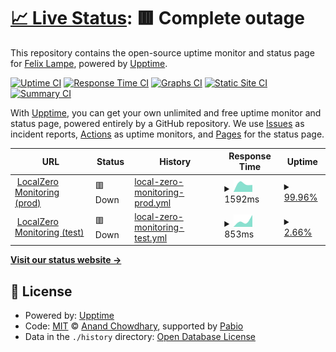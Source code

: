 # [📈 Live Status](https://fblampe.github.io/localzero-monitoring-upptime): <!--live status--> **🟥 Complete outage**

This repository contains the open-source uptime monitor and status page for [Felix Lampe](https://fblampe.github.io/localzero-monitoring-upptime), powered by [Upptime](https://github.com/upptime/upptime).

[![Uptime CI](https://github.com/fblampe/localzero-monitoring-upptime/workflows/Uptime%20CI/badge.svg)](https://github.com/fblampe/localzero-monitoring-upptime/actions?query=workflow%3A%22Uptime+CI%22)
[![Response Time CI](https://github.com/fblampe/localzero-monitoring-upptime/workflows/Response%20Time%20CI/badge.svg)](https://github.com/fblampe/localzero-monitoring-upptime/actions?query=workflow%3A%22Response+Time+CI%22)
[![Graphs CI](https://github.com/fblampe/localzero-monitoring-upptime/workflows/Graphs%20CI/badge.svg)](https://github.com/fblampe/localzero-monitoring-upptime/actions?query=workflow%3A%22Graphs+CI%22)
[![Static Site CI](https://github.com/fblampe/localzero-monitoring-upptime/workflows/Static%20Site%20CI/badge.svg)](https://github.com/fblampe/localzero-monitoring-upptime/actions?query=workflow%3A%22Static+Site+CI%22)
[![Summary CI](https://github.com/fblampe/localzero-monitoring-upptime/workflows/Summary%20CI/badge.svg)](https://github.com/fblampe/localzero-monitoring-upptime/actions?query=workflow%3A%22Summary+CI%22)

With [Upptime](https://upptime.js.org), you can get your own unlimited and free uptime monitor and status page, powered entirely by a GitHub repository. We use [Issues](https://github.com/fblampe/localzero-monitoring-upptime/issues) as incident reports, [Actions](https://github.com/fblampe/localzero-monitoring-upptime/actions) as uptime monitors, and [Pages](https://fblampe.github.io/localzero-monitoring-upptime) for the status page.

<!--start: status pages-->
<!-- This summary is generated by Upptime (https://github.com/upptime/upptime) -->
<!-- Do not edit this manually, your changes will be overwritten -->
<!-- prettier-ignore -->
| URL | Status | History | Response Time | Uptime |
| --- | ------ | ------- | ------------- | ------ |
| <img alt="" src="https://icons.duckduckgo.com/ip3/monitoring.localzero.net.ico" height="13"> [LocalZero Monitoring (prod)](https://monitoring.localzero.net/) | 🟥 Down | [local-zero-monitoring-prod.yml](https://github.com/fblampe/localzero-monitoring-upptime/commits/HEAD/history/local-zero-monitoring-prod.yml) | <details><summary><img alt="Response time graph" src="./graphs/local-zero-monitoring-prod/response-time-week.png" height="20"> 1592ms</summary><br><a href="https://fblampe.github.io/localzero-monitoring-upptime/history/local-zero-monitoring-prod"><img alt="Response time 1592" src="https://img.shields.io/endpoint?url=https%3A%2F%2Fraw.githubusercontent.com%2Ffblampe%2Flocalzero-monitoring-upptime%2FHEAD%2Fapi%2Flocal-zero-monitoring-prod%2Fresponse-time.json"></a><br><a href="https://fblampe.github.io/localzero-monitoring-upptime/history/local-zero-monitoring-prod"><img alt="24-hour response time 1592" src="https://img.shields.io/endpoint?url=https%3A%2F%2Fraw.githubusercontent.com%2Ffblampe%2Flocalzero-monitoring-upptime%2FHEAD%2Fapi%2Flocal-zero-monitoring-prod%2Fresponse-time-day.json"></a><br><a href="https://fblampe.github.io/localzero-monitoring-upptime/history/local-zero-monitoring-prod"><img alt="7-day response time 1592" src="https://img.shields.io/endpoint?url=https%3A%2F%2Fraw.githubusercontent.com%2Ffblampe%2Flocalzero-monitoring-upptime%2FHEAD%2Fapi%2Flocal-zero-monitoring-prod%2Fresponse-time-week.json"></a><br><a href="https://fblampe.github.io/localzero-monitoring-upptime/history/local-zero-monitoring-prod"><img alt="30-day response time 1592" src="https://img.shields.io/endpoint?url=https%3A%2F%2Fraw.githubusercontent.com%2Ffblampe%2Flocalzero-monitoring-upptime%2FHEAD%2Fapi%2Flocal-zero-monitoring-prod%2Fresponse-time-month.json"></a><br><a href="https://fblampe.github.io/localzero-monitoring-upptime/history/local-zero-monitoring-prod"><img alt="1-year response time 1592" src="https://img.shields.io/endpoint?url=https%3A%2F%2Fraw.githubusercontent.com%2Ffblampe%2Flocalzero-monitoring-upptime%2FHEAD%2Fapi%2Flocal-zero-monitoring-prod%2Fresponse-time-year.json"></a></details> | <details><summary><a href="https://fblampe.github.io/localzero-monitoring-upptime/history/local-zero-monitoring-prod">99.96%</a></summary><a href="https://fblampe.github.io/localzero-monitoring-upptime/history/local-zero-monitoring-prod"><img alt="All-time uptime 99.96%" src="https://img.shields.io/endpoint?url=https%3A%2F%2Fraw.githubusercontent.com%2Ffblampe%2Flocalzero-monitoring-upptime%2FHEAD%2Fapi%2Flocal-zero-monitoring-prod%2Fuptime.json"></a><br><a href="https://fblampe.github.io/localzero-monitoring-upptime/history/local-zero-monitoring-prod"><img alt="24-hour uptime 99.96%" src="https://img.shields.io/endpoint?url=https%3A%2F%2Fraw.githubusercontent.com%2Ffblampe%2Flocalzero-monitoring-upptime%2FHEAD%2Fapi%2Flocal-zero-monitoring-prod%2Fuptime-day.json"></a><br><a href="https://fblampe.github.io/localzero-monitoring-upptime/history/local-zero-monitoring-prod"><img alt="7-day uptime 99.96%" src="https://img.shields.io/endpoint?url=https%3A%2F%2Fraw.githubusercontent.com%2Ffblampe%2Flocalzero-monitoring-upptime%2FHEAD%2Fapi%2Flocal-zero-monitoring-prod%2Fuptime-week.json"></a><br><a href="https://fblampe.github.io/localzero-monitoring-upptime/history/local-zero-monitoring-prod"><img alt="30-day uptime 99.96%" src="https://img.shields.io/endpoint?url=https%3A%2F%2Fraw.githubusercontent.com%2Ffblampe%2Flocalzero-monitoring-upptime%2FHEAD%2Fapi%2Flocal-zero-monitoring-prod%2Fuptime-month.json"></a><br><a href="https://fblampe.github.io/localzero-monitoring-upptime/history/local-zero-monitoring-prod"><img alt="1-year uptime 99.96%" src="https://img.shields.io/endpoint?url=https%3A%2F%2Fraw.githubusercontent.com%2Ffblampe%2Flocalzero-monitoring-upptime%2FHEAD%2Fapi%2Flocal-zero-monitoring-prod%2Fuptime-year.json"></a></details>
| <img alt="" src="https://icons.duckduckgo.com/ip3/monitoring-test.localzero.net.ico" height="13"> [LocalZero Monitoring (test)](https://monitoring-test.localzero.net/) | 🟥 Down | [local-zero-monitoring-test.yml](https://github.com/fblampe/localzero-monitoring-upptime/commits/HEAD/history/local-zero-monitoring-test.yml) | <details><summary><img alt="Response time graph" src="./graphs/local-zero-monitoring-test/response-time-week.png" height="20"> 853ms</summary><br><a href="https://fblampe.github.io/localzero-monitoring-upptime/history/local-zero-monitoring-test"><img alt="Response time 853" src="https://img.shields.io/endpoint?url=https%3A%2F%2Fraw.githubusercontent.com%2Ffblampe%2Flocalzero-monitoring-upptime%2FHEAD%2Fapi%2Flocal-zero-monitoring-test%2Fresponse-time.json"></a><br><a href="https://fblampe.github.io/localzero-monitoring-upptime/history/local-zero-monitoring-test"><img alt="24-hour response time 853" src="https://img.shields.io/endpoint?url=https%3A%2F%2Fraw.githubusercontent.com%2Ffblampe%2Flocalzero-monitoring-upptime%2FHEAD%2Fapi%2Flocal-zero-monitoring-test%2Fresponse-time-day.json"></a><br><a href="https://fblampe.github.io/localzero-monitoring-upptime/history/local-zero-monitoring-test"><img alt="7-day response time 853" src="https://img.shields.io/endpoint?url=https%3A%2F%2Fraw.githubusercontent.com%2Ffblampe%2Flocalzero-monitoring-upptime%2FHEAD%2Fapi%2Flocal-zero-monitoring-test%2Fresponse-time-week.json"></a><br><a href="https://fblampe.github.io/localzero-monitoring-upptime/history/local-zero-monitoring-test"><img alt="30-day response time 853" src="https://img.shields.io/endpoint?url=https%3A%2F%2Fraw.githubusercontent.com%2Ffblampe%2Flocalzero-monitoring-upptime%2FHEAD%2Fapi%2Flocal-zero-monitoring-test%2Fresponse-time-month.json"></a><br><a href="https://fblampe.github.io/localzero-monitoring-upptime/history/local-zero-monitoring-test"><img alt="1-year response time 853" src="https://img.shields.io/endpoint?url=https%3A%2F%2Fraw.githubusercontent.com%2Ffblampe%2Flocalzero-monitoring-upptime%2FHEAD%2Fapi%2Flocal-zero-monitoring-test%2Fresponse-time-year.json"></a></details> | <details><summary><a href="https://fblampe.github.io/localzero-monitoring-upptime/history/local-zero-monitoring-test">2.66%</a></summary><a href="https://fblampe.github.io/localzero-monitoring-upptime/history/local-zero-monitoring-test"><img alt="All-time uptime 2.66%" src="https://img.shields.io/endpoint?url=https%3A%2F%2Fraw.githubusercontent.com%2Ffblampe%2Flocalzero-monitoring-upptime%2FHEAD%2Fapi%2Flocal-zero-monitoring-test%2Fuptime.json"></a><br><a href="https://fblampe.github.io/localzero-monitoring-upptime/history/local-zero-monitoring-test"><img alt="24-hour uptime 2.66%" src="https://img.shields.io/endpoint?url=https%3A%2F%2Fraw.githubusercontent.com%2Ffblampe%2Flocalzero-monitoring-upptime%2FHEAD%2Fapi%2Flocal-zero-monitoring-test%2Fuptime-day.json"></a><br><a href="https://fblampe.github.io/localzero-monitoring-upptime/history/local-zero-monitoring-test"><img alt="7-day uptime 2.66%" src="https://img.shields.io/endpoint?url=https%3A%2F%2Fraw.githubusercontent.com%2Ffblampe%2Flocalzero-monitoring-upptime%2FHEAD%2Fapi%2Flocal-zero-monitoring-test%2Fuptime-week.json"></a><br><a href="https://fblampe.github.io/localzero-monitoring-upptime/history/local-zero-monitoring-test"><img alt="30-day uptime 2.66%" src="https://img.shields.io/endpoint?url=https%3A%2F%2Fraw.githubusercontent.com%2Ffblampe%2Flocalzero-monitoring-upptime%2FHEAD%2Fapi%2Flocal-zero-monitoring-test%2Fuptime-month.json"></a><br><a href="https://fblampe.github.io/localzero-monitoring-upptime/history/local-zero-monitoring-test"><img alt="1-year uptime 2.66%" src="https://img.shields.io/endpoint?url=https%3A%2F%2Fraw.githubusercontent.com%2Ffblampe%2Flocalzero-monitoring-upptime%2FHEAD%2Fapi%2Flocal-zero-monitoring-test%2Fuptime-year.json"></a></details>

<!--end: status pages-->

[**Visit our status website →**](https://fblampe.github.io/localzero-monitoring-upptime)

## 📄 License

- Powered by: [Upptime](https://github.com/upptime/upptime)
- Code: [MIT](./LICENSE) © [Anand Chowdhary](https://anandchowdhary.com), supported by [Pabio](https://pabio.com)
- Data in the `./history` directory: [Open Database License](https://opendatacommons.org/licenses/odbl/1-0/)
